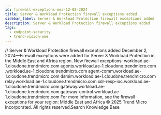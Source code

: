 ```yaml
---
id: firewall-exceptions-mea-12-02-2024
title: Server & Workload Protection firewall exceptions added
sidebar_label: Server & Workload Protection firewall exceptions added
description: Server & Workload Protection firewall exceptions added
tags:
  - endpoint-security
  - trend-vision-one
---
```


/*<![CDATA[*/ $('#title').html($('meta[name=map-description]').attr('content')); /*]]>*/ Server & Workload Protection firewall exceptions added December 2, 2024—Firewall exceptions were added for Server & Workload Protection in the Middle East and Africa region. New firewall exceptions: workload.ae-1.cloudone.trendmicro.com agents.workload.ae-1.cloudone.trendmicro.com <agents-001 through agents-010>.workload.ae-1.cloudone.trendmicro.com agent-comm.workload.ae-1.cloudone.trendmicro.com dsmim.workload.ae-1.cloudone.trendmicro.com relay.workload.ae-1.cloudone.trendmicro.com xdr-resp-ioc.workload.ae-1.cloudone.trendmicro.com gateway.workload.ae-1.cloudone.trendmicro.com gateway-control.workload.ae-1.cloudone.trendmicro.com For more information, see the firewall exceptions for your region: Middle East and Africa © 2025 Trend Micro Incorporated. All rights reserved.Search Knowledge Base